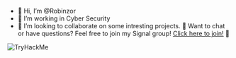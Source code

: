 - 👋 Hi, I’m @Robinzor
- 👀 I’m working in Cyber Security
- 💞️ I’m looking to collaborate on some intresting projects.
📲 Want to chat or have questions? Feel free to join my Signal group! [Click here to join!](https://signal.group/#CjQKIE3_2lpILn7Tp7vK3AY2-EqO6GknFsdzKuN8S-jtfHuZEhADd0LGxb_AENIDBPO4d649) 🚀

![TryHackMe](https://tryhackme-badges.s3.amazonaws.com/Robinzor.png?version=1.0)

